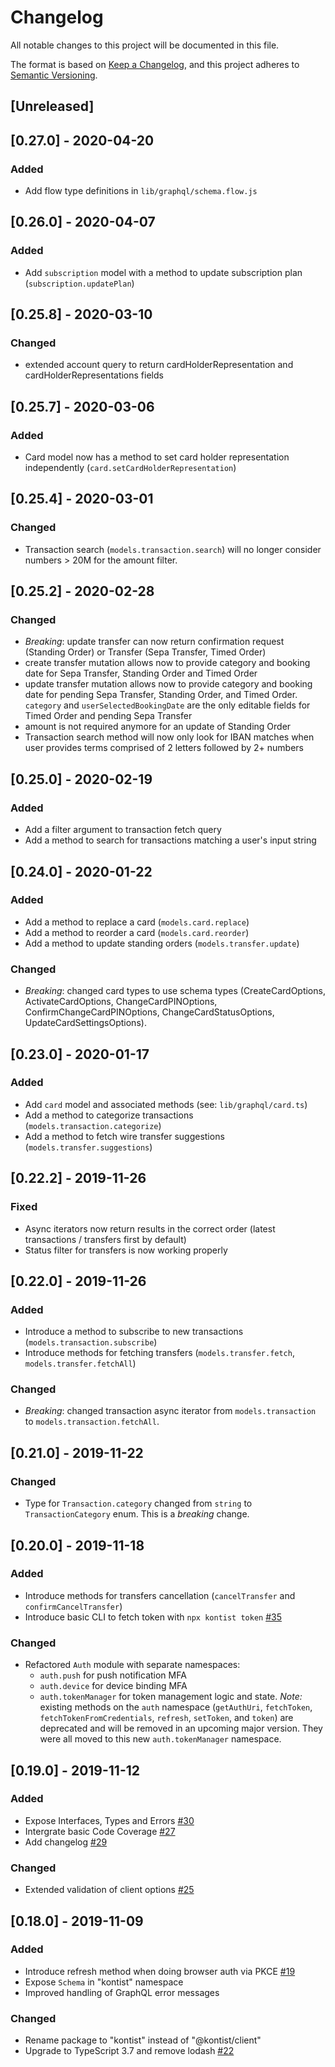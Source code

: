 # Changelog
All notable changes to this project will be documented in this file.

The format is based on [Keep a Changelog](https://keepachangelog.com/en/1.0.0/),
and this project adheres to [Semantic Versioning](https://semver.org/spec/v2.0.0.html).

## [Unreleased]

## [0.27.0] - 2020-04-20
### Added
- Add flow type definitions in `lib/graphql/schema.flow.js`

## [0.26.0] - 2020-04-07
### Added
- Add `subscription` model with a method to update subscription plan (`subscription.updatePlan`)

## [0.25.8] - 2020-03-10
### Changed
- extended account query to return cardHolderRepresentation and cardHolderRepresentations fields

## [0.25.7] - 2020-03-06
### Added
- Card model now has a method to set card holder representation independently (`card.setCardHolderRepresentation`)

## [0.25.4] - 2020-03-01
### Changed
- Transaction search (`models.transaction.search`) will no longer consider numbers > 20M for the amount filter.

## [0.25.2] - 2020-02-28
### Changed
- *Breaking*: update transfer can now return confirmation request (Standing Order) or Transfer (Sepa Transfer, Timed Order)
- create transfer mutation allows now to provide category and booking date for Sepa Transfer, Standing Order and Timed Order
- update transfer mutation allows now to provide category and booking date for pending Sepa Transfer, Standing Order, and Timed Order. `category` and `userSelectedBookingDate` are the only editable fields for Timed Order and pending Sepa Transfer
- amount is not required anymore for an update of Standing Order
- Transaction search method will now only look for IBAN matches when user provides terms comprised of 2 letters followed by 2+ numbers

## [0.25.0] - 2020-02-19
### Added
- Add a filter argument to transaction fetch query
- Add a method to search for transactions matching a user's input string

## [0.24.0] - 2020-01-22
### Added
- Add a method to replace a card (`models.card.replace`)
- Add a method to reorder a card (`models.card.reorder`)
- Add a method to update standing orders (`models.transfer.update`)

### Changed
- *Breaking*: changed card types to use schema types (CreateCardOptions, ActivateCardOptions, ChangeCardPINOptions, ConfirmChangeCardPINOptions, ChangeCardStatusOptions, UpdateCardSettingsOptions).

## [0.23.0] - 2020-01-17
### Added
- Add `card` model and associated methods (see: `lib/graphql/card.ts`)
- Add a method to categorize transactions (`models.transaction.categorize`)
- Add a method to fetch wire transfer suggestions (`models.transfer.suggestions`)

## [0.22.2] - 2019-11-26
### Fixed
- Async iterators now return results in the correct order (latest transactions / transfers first by default)
- Status filter for transfers is now working properly

## [0.22.0] - 2019-11-26
### Added
- Introduce a method to subscribe to new transactions (`models.transaction.subscribe`)
- Introduce methods for fetching transfers (`models.transfer.fetch`, `models.transfer.fetchAll`)

### Changed
- *Breaking*: changed transaction async iterator from `models.transaction` to `models.transaction.fetchAll`.

## [0.21.0] - 2019-11-22
### Changed
- Type for `Transaction.category` changed from `string` to `TransactionCategory` enum. This is a *breaking* change.

## [0.20.0] - 2019-11-18
### Added
- Introduce methods for transfers cancellation (`cancelTransfer` and `confirmCancelTransfer`)
- Introduce basic CLI to fetch token with `npx kontist token` [#35](https://github.com/kontist/js-sdk/pull/35)

### Changed
- Refactored `Auth` module with separate namespaces:
  - `auth.push` for push notification MFA
  - `auth.device` for device binding MFA
  - `auth.tokenManager` for token management logic and state. *Note:* existing methods on the `auth` namespace (`getAuthUri`, `fetchToken`, `fetchTokenFromCredentials`, `refresh`, `setToken`, and `token`) are deprecated and will be removed in an upcoming major version. They were all moved to this new `auth.tokenManager` namespace.

## [0.19.0] - 2019-11-12
### Added
- Expose Interfaces, Types and Errors [#30](https://github.com/kontist/js-sdk/pull/30)
- Intergrate basic Code Coverage [#27](https://github.com/kontist/js-sdk/pull/27)
- Add changelog [#29](https://github.com/kontist/js-sdk/pull/29)

### Changed
- Extended validation of client options [#25](https://github.com/kontist/js-sdk/pull/25)


## [0.18.0] - 2019-11-09
### Added
- Introduce refresh method when doing browser auth via PKCE [#19](https://github.com/kontist/js-sdk/pull/19)
- Expose `Schema` in "kontist" namespace
- Improved handling of GraphQL error messages

### Changed
- Rename package to "kontist" instead of "@kontist/client"
- Upgrade to TypeScript 3.7 and remove lodash [#22](https://github.com/kontist/js-sdk/pull/22)
